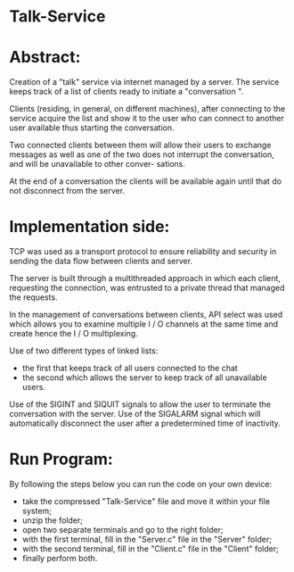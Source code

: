 # Talk-Service

# Abstract:
Creation of a "talk" service via internet managed by a server.
The service keeps track of a list of clients ready to initiate a "conversation ".

Clients (residing, in general, on different machines), after connecting to the
service acquire the list and show it to the user who can connect to
another user available thus starting the conversation.

Two connected clients between them will allow their users to exchange messages as well as one of the
two does not interrupt the conversation, and will be unavailable to other conver-
sations. 

At the end of a conversation the clients will be available again until that do not disconnect from the server.

# Implementation side:
TCP was used as a transport protocol to ensure reliability and security in sending the data flow between clients and server.

The server is built through a multithreaded approach in which each client,
requesting the connection, was entrusted to a private thread that managed the requests.

In the management of conversations between clients, API select was used which allows you to examine multiple I / O channels at the same time and create
hence the I / O multiplexing.

Use of two different types of linked lists:
- the first that keeps track of all users connected to the chat
- the second which allows the server to keep track of all unavailable users.

Use of the SIGINT and SIQUIT signals to allow the user to terminate the conversation with the server.
Use of the SIGALARM signal which will automatically disconnect the user after a predetermined time of inactivity.

# Run Program:

By following the steps below you can run the code on your own
device:
- take the compressed "Talk-Service" file and move it within your file system;
- unzip the folder;
- open two separate terminals and go to the right folder;
- with the first terminal, fill in the "Server.c" file in the "Server" folder;
- with the second terminal, fill in the "Client.c" file in the "Client" folder;
- finally perform both.
